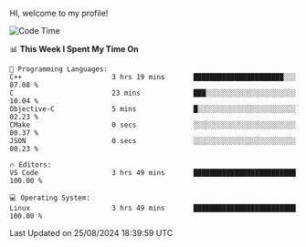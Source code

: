 HI, welcome to my profile!
<!--START_SECTION:waka-->
![Code Time](http://img.shields.io/badge/Code%20Time-1%2C891%20hrs%2027%20mins-blue)

📊 **This Week I Spent My Time On** 

```text
💬 Programming Languages: 
C++                      3 hrs 19 mins       ██████████████████████░░░   87.08 % 
C                        23 mins             ███░░░░░░░░░░░░░░░░░░░░░░   10.04 % 
Objective-C              5 mins              █░░░░░░░░░░░░░░░░░░░░░░░░   02.23 % 
CMake                    0 secs              ░░░░░░░░░░░░░░░░░░░░░░░░░   00.37 % 
JSON                     0 secs              ░░░░░░░░░░░░░░░░░░░░░░░░░   00.23 % 

🔥 Editors: 
VS Code                  3 hrs 49 mins       █████████████████████████   100.00 % 

💻 Operating System: 
Linux                    3 hrs 49 mins       █████████████████████████   100.00 % 
```


 Last Updated on 25/08/2024 18:39:59 UTC
<!--END_SECTION:waka-->
